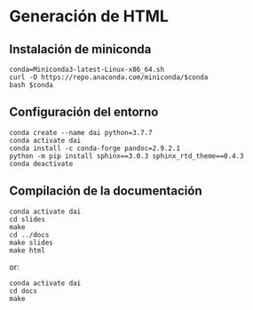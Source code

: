 
# Generación de HTML

## Instalación de miniconda

    conda=Miniconda3-latest-Linux-x86_64.sh 
    curl -O https://repo.anaconda.com/miniconda/$conda
    bash $conda


## Configuración del entorno

    conda create --name dai python=3.7.7
    conda activate dai
    conda install -c conda-forge pandoc=2.9.2.1
    python -m pip install sphinx==3.0.3 sphinx_rtd_theme==0.4.3
    conda deactivate


## Compilación de la documentación

    conda activate dai
    cd slides
    make
    cd ../docs
    make slides
    make html

or:

    conda activate dai
    cd docs
    make

